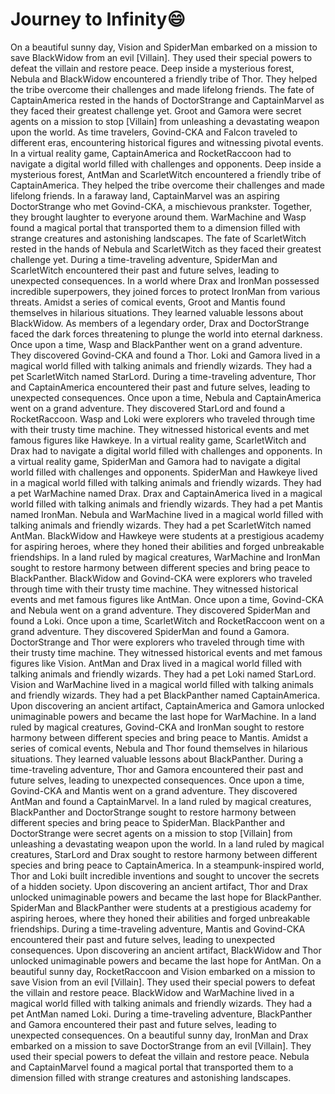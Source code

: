 # Journey to Infinity:smile:

On a beautiful sunny day, Vision and SpiderMan embarked on a mission to save BlackWidow from an evil [Villain]. They used their special powers to defeat the villain and restore peace.
Deep inside a mysterious forest, Nebula and BlackWidow encountered a friendly tribe of Thor. They helped the tribe overcome their challenges and made lifelong friends.
The fate of CaptainAmerica rested in the hands of DoctorStrange and CaptainMarvel as they faced their greatest challenge yet.
Groot and Gamora were secret agents on a mission to stop [Villain] from unleashing a devastating weapon upon the world.
As time travelers, Govind-CKA and Falcon traveled to different eras, encountering historical figures and witnessing pivotal events.
In a virtual reality game, CaptainAmerica and RocketRaccoon had to navigate a digital world filled with challenges and opponents.
Deep inside a mysterious forest, AntMan and ScarletWitch encountered a friendly tribe of CaptainAmerica. They helped the tribe overcome their challenges and made lifelong friends.
In a faraway land, CaptainMarvel was an aspiring DoctorStrange who met Govind-CKA, a mischievous prankster. Together, they brought laughter to everyone around them.
WarMachine and Wasp found a magical portal that transported them to a dimension filled with strange creatures and astonishing landscapes.
The fate of ScarletWitch rested in the hands of Nebula and ScarletWitch as they faced their greatest challenge yet.
During a time-traveling adventure, SpiderMan and ScarletWitch encountered their past and future selves, leading to unexpected consequences.
In a world where Drax and IronMan possessed incredible superpowers, they joined forces to protect IronMan from various threats.
Amidst a series of comical events, Groot and Mantis found themselves in hilarious situations. They learned valuable lessons about BlackWidow.
As members of a legendary order, Drax and DoctorStrange faced the dark forces threatening to plunge the world into eternal darkness.
Once upon a time, Wasp and BlackPanther went on a grand adventure. They discovered Govind-CKA and found a Thor.
Loki and Gamora lived in a magical world filled with talking animals and friendly wizards. They had a pet ScarletWitch named StarLord.
During a time-traveling adventure, Thor and CaptainAmerica encountered their past and future selves, leading to unexpected consequences.
Once upon a time, Nebula and CaptainAmerica went on a grand adventure. They discovered StarLord and found a RocketRaccoon.
Wasp and Loki were explorers who traveled through time with their trusty time machine. They witnessed historical events and met famous figures like Hawkeye.
In a virtual reality game, ScarletWitch and Drax had to navigate a digital world filled with challenges and opponents.
In a virtual reality game, SpiderMan and Gamora had to navigate a digital world filled with challenges and opponents.
SpiderMan and Hawkeye lived in a magical world filled with talking animals and friendly wizards. They had a pet WarMachine named Drax.
Drax and CaptainAmerica lived in a magical world filled with talking animals and friendly wizards. They had a pet Mantis named IronMan.
Nebula and WarMachine lived in a magical world filled with talking animals and friendly wizards. They had a pet ScarletWitch named AntMan.
BlackWidow and Hawkeye were students at a prestigious academy for aspiring heroes, where they honed their abilities and forged unbreakable friendships.
In a land ruled by magical creatures, WarMachine and IronMan sought to restore harmony between different species and bring peace to BlackPanther.
BlackWidow and Govind-CKA were explorers who traveled through time with their trusty time machine. They witnessed historical events and met famous figures like AntMan.
Once upon a time, Govind-CKA and Nebula went on a grand adventure. They discovered SpiderMan and found a Loki.
Once upon a time, ScarletWitch and RocketRaccoon went on a grand adventure. They discovered SpiderMan and found a Gamora.
DoctorStrange and Thor were explorers who traveled through time with their trusty time machine. They witnessed historical events and met famous figures like Vision.
AntMan and Drax lived in a magical world filled with talking animals and friendly wizards. They had a pet Loki named StarLord.
Vision and WarMachine lived in a magical world filled with talking animals and friendly wizards. They had a pet BlackPanther named CaptainAmerica.
Upon discovering an ancient artifact, CaptainAmerica and Gamora unlocked unimaginable powers and became the last hope for WarMachine.
In a land ruled by magical creatures, Govind-CKA and IronMan sought to restore harmony between different species and bring peace to Mantis.
Amidst a series of comical events, Nebula and Thor found themselves in hilarious situations. They learned valuable lessons about BlackPanther.
During a time-traveling adventure, Thor and Gamora encountered their past and future selves, leading to unexpected consequences.
Once upon a time, Govind-CKA and Mantis went on a grand adventure. They discovered AntMan and found a CaptainMarvel.
In a land ruled by magical creatures, BlackPanther and DoctorStrange sought to restore harmony between different species and bring peace to SpiderMan.
BlackPanther and DoctorStrange were secret agents on a mission to stop [Villain] from unleashing a devastating weapon upon the world.
In a land ruled by magical creatures, StarLord and Drax sought to restore harmony between different species and bring peace to CaptainAmerica.
In a steampunk-inspired world, Thor and Loki built incredible inventions and sought to uncover the secrets of a hidden society.
Upon discovering an ancient artifact, Thor and Drax unlocked unimaginable powers and became the last hope for BlackPanther.
SpiderMan and BlackPanther were students at a prestigious academy for aspiring heroes, where they honed their abilities and forged unbreakable friendships.
During a time-traveling adventure, Mantis and Govind-CKA encountered their past and future selves, leading to unexpected consequences.
Upon discovering an ancient artifact, BlackWidow and Thor unlocked unimaginable powers and became the last hope for AntMan.
On a beautiful sunny day, RocketRaccoon and Vision embarked on a mission to save Vision from an evil [Villain]. They used their special powers to defeat the villain and restore peace.
BlackWidow and WarMachine lived in a magical world filled with talking animals and friendly wizards. They had a pet AntMan named Loki.
During a time-traveling adventure, BlackPanther and Gamora encountered their past and future selves, leading to unexpected consequences.
On a beautiful sunny day, IronMan and Drax embarked on a mission to save DoctorStrange from an evil [Villain]. They used their special powers to defeat the villain and restore peace.
Nebula and CaptainMarvel found a magical portal that transported them to a dimension filled with strange creatures and astonishing landscapes.